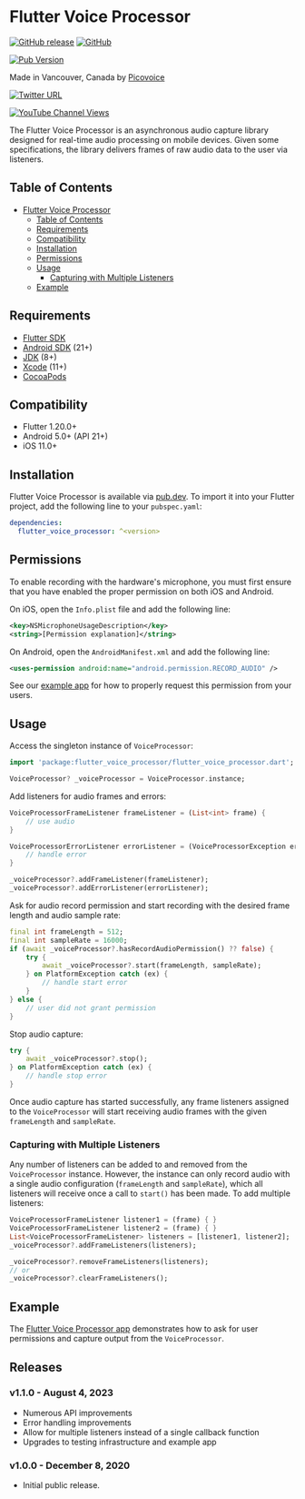 # Flutter Voice Processor

[![GitHub release](https://img.shields.io/github/release/Picovoice/flutter-voice-processor.svg)](https://github.com/Picovoice/flutter-voice-processor/releases)
[![GitHub](https://img.shields.io/github/license/Picovoice/flutter-voice-processor)](https://github.com/Picovoice/flutter-voice-processor/)

[![Pub Version](https://img.shields.io/pub/v/flutter_voice_processor)](https://pub.dev/packages/flutter_voice_processor)

Made in Vancouver, Canada by [Picovoice](https://picovoice.ai)

<!-- markdown-link-check-disable -->
[![Twitter URL](https://img.shields.io/twitter/url?label=%40AiPicovoice&style=social&url=https%3A%2F%2Ftwitter.com%2FAiPicovoice)](https://twitter.com/AiPicovoice)
<!-- markdown-link-check-enable -->
[![YouTube Channel Views](https://img.shields.io/youtube/channel/views/UCAdi9sTCXLosG1XeqDwLx7w?label=YouTube&style=social)](https://www.youtube.com/channel/UCAdi9sTCXLosG1XeqDwLx7w)

The Flutter Voice Processor is an asynchronous audio capture library designed for real-time audio
processing on mobile devices. Given some specifications, the library delivers frames of raw audio
data to the user via listeners.

## Table of Contents

- [Flutter Voice Processor](#flutter-voice-processor)
    - [Table of Contents](#table-of-contents)
    - [Requirements](#requirements)
    - [Compatibility](#compatibility)
    - [Installation](#installation)
    - [Permissions](#permissions)
    - [Usage](#usage)
        - [Capturing with Multiple Listeners](#capturing-with-multiple-listeners)
    - [Example](#example)

## Requirements

- [Flutter SDK](https://docs.flutter.dev/get-started/install)
- [Android SDK](https://developer.android.com/about/versions/12/setup-sdk) (21+)
- [JDK](https://www.oracle.com/java/technologies/downloads/) (8+)
- [Xcode](https://developer.apple.com/xcode/) (11+)
- [CocoaPods](https://cocoapods.org/)

## Compatibility

- Flutter 1.20.0+
- Android 5.0+ (API 21+)
- iOS 11.0+

## Installation

Flutter Voice Processor is available via [pub.dev](https://pub.dev/packages/flutter_voice_processor).
To import it into your Flutter project, add the following line to your `pubspec.yaml`:
```yaml
dependencies:
  flutter_voice_processor: ^<version>
```

## Permissions

To enable recording with the hardware's microphone, you must first ensure that you have enabled the proper permission on both iOS and Android.

On iOS, open the `Info.plist` file and add the following line:
```xml
<key>NSMicrophoneUsageDescription</key>
<string>[Permission explanation]</string>
```

On Android, open the `AndroidManifest.xml` and add the following line:
```xml
<uses-permission android:name="android.permission.RECORD_AUDIO" />
```

See our [example app](./example) for how to properly request this permission from your users.

## Usage

Access the singleton instance of `VoiceProcessor`:

```dart
import 'package:flutter_voice_processor/flutter_voice_processor.dart';

VoiceProcessor? _voiceProcessor = VoiceProcessor.instance;
```

Add listeners for audio frames and errors:

```dart
VoiceProcessorFrameListener frameListener = (List<int> frame) {
    // use audio
}

VoiceProcessorErrorListener errorListener = (VoiceProcessorException error) {
    // handle error
}

_voiceProcessor?.addFrameListener(frameListener);
_voiceProcessor?.addErrorListener(errorListener);
```

Ask for audio record permission and start recording with the desired frame length and audio sample rate:

```dart
final int frameLength = 512;
final int sampleRate = 16000;
if (await _voiceProcessor?.hasRecordAudioPermission() ?? false) {
    try {
        await _voiceProcessor?.start(frameLength, sampleRate);
    } on PlatformException catch (ex) {
        // handle start error
    }
} else {
    // user did not grant permission
}
```

Stop audio capture:
```dart
try {
    await _voiceProcessor?.stop();
} on PlatformException catch (ex) {
    // handle stop error
}
```

Once audio capture has started successfully, any frame listeners assigned to the `VoiceProcessor` will start receiving audio frames with the given `frameLength` and `sampleRate`.

### Capturing with Multiple Listeners

Any number of listeners can be added to and removed from the `VoiceProcessor` instance. However,
the instance can only record audio with a single audio configuration (`frameLength` and `sampleRate`),
which all listeners will receive once a call to `start()` has been made. To add multiple listeners:
```dart
VoiceProcessorFrameListener listener1 = (frame) { }
VoiceProcessorFrameListener listener2 = (frame) { }
List<VoiceProcessorFrameListener> listeners = [listener1, listener2];
_voiceProcessor?.addFrameListeners(listeners);

_voiceProcessor?.removeFrameListeners(listeners);
// or
_voiceProcessor?.clearFrameListeners();
```

## Example

The [Flutter Voice Processor app](./example) demonstrates how to ask for user permissions and capture output from the `VoiceProcessor`.

## Releases

### v1.1.0 - August 4, 2023
- Numerous API improvements
- Error handling improvements
- Allow for multiple listeners instead of a single callback function
- Upgrades to testing infrastructure and example app

### v1.0.0 - December 8, 2020

- Initial public release.
